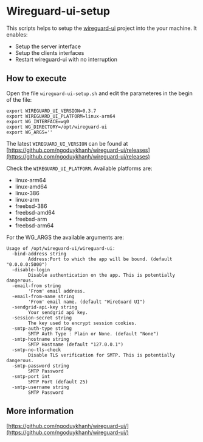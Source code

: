 # Wireguard-ui-setup

This scripts helps to setup the [wireguard-ui](https://github.com/ngoduykhanh/wireguard-ui) project into the your machine. It enables:

- Setup the server interface
- Setup the clients interfaces
- Restart wireguard-ui with no interruption

## How to execute

Open the file `wireguard-ui-setup.sh` and edit the parameteres in the begin of the file:

```
export WIREGUARD_UI_VERSION=0.3.7
export WIREGUARD_UI_PLATFORM=linux-arm64
export WG_INTERFACE=wg0
export WG_DIRECTORY=/opt/wireguard-ui
export WG_ARGS=''
```

The latest `WIREGUARD_UI_VERSION` can be found at [https://github.com/ngoduykhanh/wireguard-ui/releases](https://github.com/ngoduykhanh/wireguard-ui/releases)

Check the `WIREGUARD_UI_PLATFORM`. Available platforms are:
- linux-arm64
- linux-amd64
- linux-386
- linux-arm
- freebsd-386
- freebsd-amd64
- freebsd-arm
- freebsd-arm64

For the WG_ARGS the available arguments are:

```
Usage of /opt/wireguard-ui/wireguard-ui:
  -bind-address string
    	Address:Port to which the app will be bound. (default "0.0.0.0:5000")
  -disable-login
    	Disable authentication on the app. This is potentially dangerous.
  -email-from string
    	'From' email address.
  -email-from-name string
    	'From' email name. (default "WireGuard UI")
  -sendgrid-api-key string
    	Your sendgrid api key.
  -session-secret string
    	The key used to encrypt session cookies.
  -smtp-auth-type string
    	SMTP Auth Type : Plain or None. (default "None")
  -smtp-hostname string
    	SMTP Hostname (default "127.0.0.1")
  -smtp-no-tls-check
    	Disable TLS verification for SMTP. This is potentially dangerous.
  -smtp-password string
    	SMTP Password
  -smtp-port int
    	SMTP Port (default 25)
  -smtp-username string
    	SMTP Password
```

## More information

[https://github.com/ngoduykhanh/wireguard-ui/](https://github.com/ngoduykhanh/wireguard-ui/)